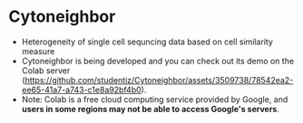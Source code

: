 # Cytoneighbor
* Heterogeneity of single cell sequncing data based on cell similarity measure
* Cytoneighbor is being developed and you can check out its demo on the Colab server (https://github.com/studentiz/Cytoneighbor/assets/3509738/78542ea2-ee65-41a7-a743-c1e8a92bf4b0). 
* Note: Colab is a free cloud computing service provided by Google, and **users in some regions may not be able to access Google's servers**.

